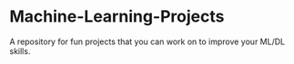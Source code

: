 # Machine-Learning-Projects
A repository for fun projects that you can work on to improve your ML/DL skills.
